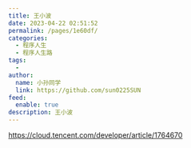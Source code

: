 ```yaml
---
title: 王小波
date: 2023-04-22 02:51:52
permalink: /pages/1e60df/
categories:
  - 程序人生
  - 程序人生路
tags:
  - 
author: 
  name: 小孙同学
  link: https://github.com/sun0225SUN
feed:
  enable: true
description: 王小波
---
```


https://cloud.tencent.com/developer/article/1764670